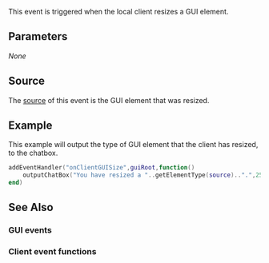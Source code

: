 This event is triggered when the local client resizes a GUI element.

Parameters
----------

*None*

Source
------

The [source](/docs/event_system#event_source.md "wikilink") of this event is the GUI element that was resized.

Example
-------

This example will output the type of GUI element that the client has resized, to the chatbox.

``` lua
addEventHandler("onClientGUISize",guiRoot,function()
    outputChatBox("You have resized a "..getElementType(source)..".",255,255,0)
end)
```

See Also
--------

### GUI events

### Client event functions

